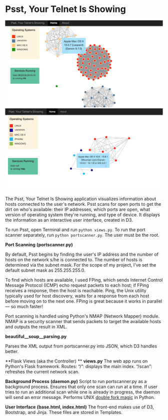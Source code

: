 **Psst, Your Telnet Is Showing**
================================

![busy-hb](static/img/hb-network.png)
![not-busy-hb](static/img/hb-today.png)

The Psst, Your Telnet Is Showing application visualizes information about hosts connected to the user's network. Psst scans for open ports to get the dirt on who's available: their IP addresses, which ports are open, what version of operating system they're running, and type of device. It displays the information as an interactive user interface, created in D3.

To run Psst, open Terminal and run `python views.py`. To run the port scanner separately, run `python portscanner.py`. The user must be the root.

**Port Scanning**
**(portscanner.py)**

By default, Psst begins by finding the user's IP address and the number of hosts on the network s/he is connected to. The number of hosts is determined via the subnet mask. For the scope of my project, I've set the default subnet mask as 255.255.255.0. 

To find which hosts are available, I used FPing,  which sends Internet Control Message Protocol (ICMP) echo request packets to each host; if FPing receives a response, then the host is reachable. Ping, the Unix utility typically used for host discovery, waits for a response from each host before moving on to the next one. FPing is great because it works in parallel — so much faster! 

Port scanning is handled using Python's NMAP (Network Mapper) module. NMAP is a security scanner that sends packets to target the available hosts and outputs the result in XML. 

**beautiful__soup__parsing.py**

Parses the XML output from portscanner.py into JSON, which D3 handles better.

**Flask Views (aka the Controller) **
**views.py**
The web app runs on Python's Flask framework.
Routes:
“/”: displays the main index.
“/scan”: refreshes the current network scan.

**Background Process**
**(daemon.py)**
Script to run portscanner.py as a background process. Ensures that only one scan can run at a time. If user tries to run an additional scan while one is already in progress, the daemon will send an error message. Performs UNIX [double fork magic](http://joyrex.spc.uchicago.edu/bookshelves/python/cookbook/pythoncook-CHP-6-SECT-8.html) in Python.

**User Interface**
**(base.html, index.html)**
The front-end makes use of D3, Bootstrap, and Jinja. These files are stored in Templates. 

